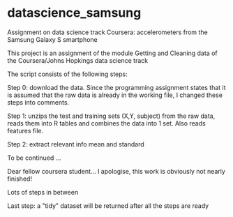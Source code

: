 datascience_samsung
===================

Assignment on data science track Coursera: accelerometers from the Samsung Galaxy S smartphone

This project is an assignment of the module Getting and Cleaning data of the Coursera/Johns Hopkings data science track

The script consists of the following steps:

Step 0: download the data. Since the programming assignment states that it is assumed that the raw data is already in the 
working file, I changed these steps into comments.

Step 1: unzips the test and training sets (X,Y, subject) from the raw data, reads them into R tables and combines the data into 1 set.
Also reads features file.

Step 2: extract relevant info mean and standard 

To be continued ...

Dear fellow coursera student... I apologise, this work is obviously not nearly finished!

Lots of steps in between


Last step: a "tidy" dataset will be returned after all the steps are ready
